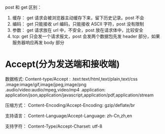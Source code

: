 post 和 get 区别：

1. 缓存： get 请求会被浏览器主动缓存下来，留下历史记录。post 不会
2. 编码： get 只能接收 url 编码，只能接收 ASCII 字符，post 没有限制
3. 参数： get 请求放在 url 中，不安全，post 放在请求体中，比较安全
4. tcp:  get 只会发一个请求报文，post 会发两个数据包先发 header 部分，如果服务器响应再发 body 部分

# Accept(分为发送端和接收端)

数据格式:
Content-type/Accept :
.text:text/html,text/plain,text/css
.image:image/gif,image/jpeg,image/png
.audio/video:audio/mpeg,video/mp4
.application: application/json,application/javascript,application/pdf,application/stream

压缩方式：
Content-Encoding/Accept-Encoding:
gzip/deflate/br

支持语言：
Content-Language/Accept-Language:
zh-Cn,zh,en

支持字符：
Content-Type/Accept-Charset:
utf-8
